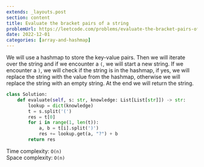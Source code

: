 ```yaml
---
extends: _layouts.post
section: content
title: Evaluate the bracket pairs of a string
problemUrl: https://leetcode.com/problems/evaluate-the-bracket-pairs-of-a-string/
date: 2022-12-01
categories: [array-and-hashmap]
---
```


We will use a hashmap to store the key-value pairs. Then we will iterate over the string and if we encounter a `(`, we will start a new string. If we encounter a `)`, we will check if the string is in the hashmap, if yes, we will replace the string with the value from the hashmap, otherwise we will replace the string with an empty string. At the end we will return the string.

```python
class Solution:
    def evaluate(self, s: str, knowledge: List[List[str]]) -> str:
        lookup = dict(knowledge)
        t = s.split('(')
        res = t[0]
        for i in range(1, len(t)):
            a, b = t[i].split(')')
            res += lookup.get(a, "?") + b
        return res
```

Time complexity: `O(n)` <br/>
Space complexity: `O(n)`